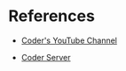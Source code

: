 # References

- [Coder's YouTube Channel](https://www.youtube.com/channel/UCWexK_ECcUU3vEIdb-VYkfw)

- [Coder Server](https://github.com/coder/code-server)
